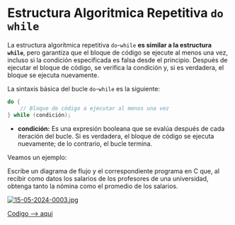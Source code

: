 # Estructura Algoritmica Repetitiva `do while`

La estructura algorítmica repetitiva `do`-`while` **es similar a la estructura `while`**, pero garantiza que el bloque de código se ejecute al menos una vez, incluso si la condición especificada es falsa desde el principio. Después de ejecutar el bloque de código, se verifica la condición y, si es verdadera, el bloque se ejecuta nuevamente.

La sintaxis básica del bucle `do`-`while` es la siguiente:

```c
do {
    // Bloque de código a ejecutar al menos una vez
} while (condición);
```

- **condición:** Es una expresión booleana que se evalúa después de cada iteración del bucle. Si es verdadera, el bloque de código se ejecuta nuevamente; de lo contrario, el bucle termina.

Veamos un ejemplo:

Escribe un diagrama de flujo y el correspondiente programa en C que, al recibir como datos los salarios de los profesores de una universidad, obtenga tanto la nómina como el promedio de los salarios.

[![15-05-2024-0003.jpg](https://i.postimg.cc/DzQkjrkB/15-05-2024-0003.jpg)](https://postimg.cc/VSNV5bNC)


[Codigo --> aqui](do-while.c)
